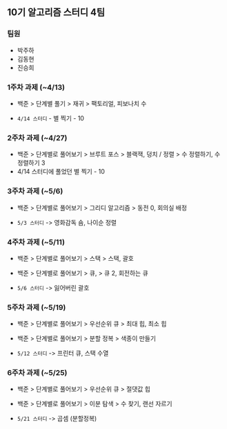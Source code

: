 ## 10기 알고리즘 스터디 4팀

### 팀원
- 박주하
- 김동현
- 진승희

### 1주차 과제 (~4/13)
- 백준 > 단계별 풀기 > 재귀 > 팩토리얼, 피보나치 수

- `4/14 스터디` - 별 찍기 - 10

### 2주차 과제 (~4/27)
- 백준 > 단계별로 풀어보기 > 브루트 포스 > 블랙잭, 덩치 / 정렬 > 수 정렬하기, 수 정렬하기 3 
- 4/14 스터디에 풀었던 별 찍기 - 10

### 3주차 과제 (~5/6)
- 백준 > 단계별로 풀어보기 > 그리디 알고리즘 > 동전 0, 회의실 배정

- `5/3 스터디` -> 영화감독 숌, 나이순 정렬

### 4주차 과제 (~5/11)
- 백준 > 단계별로 풀어보기 > 스택 > 스택, 괄호
- 백준 > 단계별로 풀어보기 > 큐, > 큐 2, 회전하는 큐

- `5/6 스터디` -> 잃어버린 괄호

### 5주차 과제 (~5/19)
- 백준 > 단계별로 풀어보기 > 우선순위 큐 > 최대 힙, 최소 힙
- 백준 > 단계별로 풀어보기 > 분할 정복 > 색종이 만들기

- `5/12 스터디` -> 프린터 큐, 스택 수열


### 6주차 과제 (~5/25)
- 백준 > 단계별로 풀어보기 > 우선순위 큐 > 절댓값 힙
- 백준 > 단계별로 풀어보기 > 이분 탐색 > 수 찾기, 랜선 자르기

- `5/21 스터디` -> 곱셈 (분할정복)
